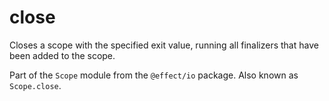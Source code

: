 # close

Closes a scope with the specified exit value, running all finalizers that
have been added to the scope.

Part of the `Scope` module from the `@effect/io` package. Also known as `Scope.close`.
